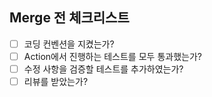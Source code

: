 
<!-- 이곳에 PR 내용을 작성하세요 -->

## Merge 전 체크리스트

- [ ] 코딩 컨벤션을 지켰는가?
- [ ] Action에서 진행하는 테스트를 모두 통과했는가?
- [ ] 수정 사항을 검증할 테스트를 추가하였는가?
- [ ] 리뷰를 받았는가?